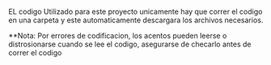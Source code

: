 EL codigo Utilizado para este proyecto unicamente hay que correr el codigo en una carpeta y este automaticamente descargara los archivos necesarios.

**Nota: Por errores de codificacion, los acentos pueden leerse o distrosionarse cuando se lee el codigo, asegurarse de checarlo antes de correr el codigo
